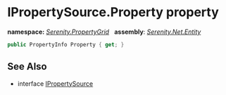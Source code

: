 # IPropertySource.Property property
**namespace:** *[Serenity.PropertyGrid](../../README.md#serenity.propertygrid-namespace)*   **assembly**: *[Serenity.Net.Entity](../../README.md)*

```csharp
public PropertyInfo Property { get; }
```

## See Also

* interface [IPropertySource](../IPropertySource.md)